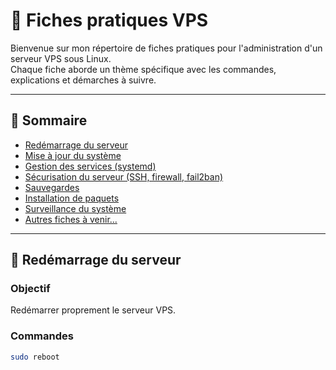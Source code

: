 # 📓 Fiches pratiques VPS

Bienvenue sur mon répertoire de fiches pratiques pour l'administration d'un serveur VPS sous Linux.  
Chaque fiche aborde un thème spécifique avec les commandes, explications et démarches à suivre.

---

## 📂 Sommaire

- [Redémarrage du serveur](#redémarrage-du-serveur)
- [Mise à jour du système](#mise-à-jour-du-système)
- [Gestion des services (systemd)](#gestion-des-services-systemd)
- [Sécurisation du serveur (SSH, firewall, fail2ban)](#sécurisation-du-serveur)
- [Sauvegardes](#sauvegardes)
- [Installation de paquets](#installation-de-paquets)
- [Surveillance du système](#surveillance-du-système)
- [Autres fiches à venir...](#)

---

## 📄 Redémarrage du serveur

### Objectif

Redémarrer proprement le serveur VPS.

### Commandes

```bash
sudo reboot
